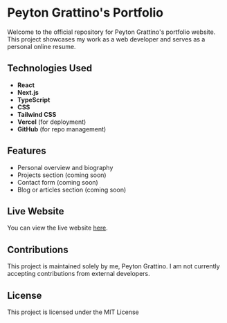 # Peyton Grattino's Portfolio

Welcome to the official repository for Peyton Grattino's portfolio website. This project showcases my work as a web developer and serves as a personal online resume.

## Technologies Used

- **React**
- **Next.js**
- **TypeScript**
- **CSS**
- **Tailwind CSS**
- **Vercel** (for deployment)
- **GitHub** (for repo management)

## Features

- Personal overview and biography
- Projects section (coming soon)
- Contact form (coming soon)
- Blog or articles section (coming soon)

## Live Website

You can view the live website [here](https://www.peytong.dev).


## Contributions

This project is maintained solely by me, Peyton Grattino. I am not currently accepting contributions from external developers.

## License

This project is licensed under the MIT License